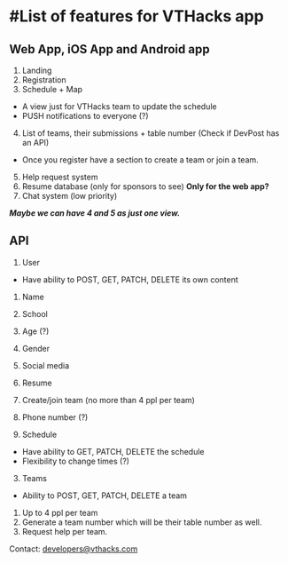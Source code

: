 #List of features for VTHacks app
=================================

Web App, iOS App and Android app
--------------------------------
1. Landing
2. Registration
3. Schedule + Map
  * A view just for VTHacks team to update the schedule
  * PUSH notifications to everyone (?)
4. List of teams, their submissions + table number (Check if DevPost has an
   API)
  * Once you register have a section to create a team or join a team.
5. Help request system
6. Resume database (only for sponsors to see) __Only for the web app?__
7. Chat system (low priority)


___Maybe we can have 4 and 5 as just one view.___


API
---
1. User
  * Have ability to POST, GET, PATCH, DELETE its own content

  1. Name
  2. School
  3. Age (?)
  4. Gender
  5. Social media
  6. Resume
  7. Create/join team (no more than 4 ppl per team)
  8. Phone number (?)

2. Schedule
  * Have ability to GET, PATCH, DELETE the schedule
  * Flexibility to change times (?)

3. Teams
  * Ability to POST, GET, PATCH, DELETE a team

  1. Up to 4 ppl per team
  2. Generate a team number which will be their table number as well.
  3. Request help per team.

Contact: developers@vthacks.com
